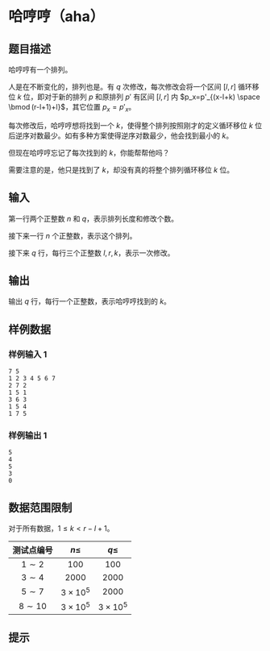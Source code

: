 # 哈哼哼（aha）

## 题目描述

哈哼哼有一个排列。

人是在不断变化的，排列也是。有 $q$ 次修改，每次修改会将一个区间 $[l,r]$ 循环移位 $k$ 位，即对于新的排列 $p$ 和原排列 $p'$ 有区间 $[l,r]$ 内 $p_x=p'_{(x-l+k) \space \bmod (r-l+1)+l}$，其它位置 $p_x=p'_x$。

每次修改后，哈哼哼想将找到一个 $k$，使得整个排列按照刚才的定义循环移位 $k$ 位后逆序对数最少。如有多种方案使得逆序对数最少，他会找到最小的 $k$。

但现在哈哼哼忘记了每次找到的 $k$，你能帮帮他吗？

需要注意的是，他只是找到了 $k$，却没有真的将整个排列循环移位 $k$ 位。

## 输入

第一行两个正整数 $n$ 和 $q$，表示排列长度和修改个数。

接下来一行 $n$ 个正整数，表示这个排列。

接下来 $q$ 行，每行三个正整数 $l,r,k$，表示一次修改。

## 输出

输出 $q$ 行，每行一个正整数，表示哈哼哼找到的 $k$。

## 样例数据

### 样例输入 1

```
7 5
1 2 3 4 5 6 7
2 7 2
1 5 1
3 6 3
1 5 4
1 7 5

```

### 样例输出 1

```
5
4
5
3
0

```


## 数据范围限制

对于所有数据，$1 \leq k < r-l+1$。


| 测试点编号 |    $n \leq$    |    $q \leq$    |
| :---------: | :-------------: | :-------------: |
| $1 \sim 2$ |      $100$      |      $100$      |
| $3 \sim 4$ |     $2000$     |     $2000$     |
| $5 \sim 7$ | $3 \times 10^5$ |     $2000$     |
| $8 \sim 10$ | $3 \times 10^5$ | $3 \times 10^5$ |

## 提示


